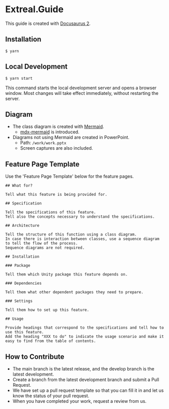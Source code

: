 # Extreal.Guide

This guide is created with [Docusaurus 2](https://docusaurus.io/).


## Installation

```
$ yarn
```

## Local Development

```
$ yarn start
```

This command starts the local development server and opens a browser window.
Most changes will take effect immediately, without restarting the server.

## Diagram

- The class diagram is created with [Mermaid](http://mermaid-js.github.io/mermaid/).
  - [mdx-mermaid](https://github.com/sjwall/mdx-mermaid) is introduced.
- Diagrams not using Mermaid are created in PowerPoint.
  - Path: `/work/work.pptx`
  - Screen captures are also included.

## Feature Page Template

Use the 'Feature Page Template' below for the feature pages.

```
## What for?

Tell what this feature is being provided for.

## Specification

Tell the specifications of this feature.
Tell also the concepts necessary to understand the specifications.

## Architecture

Tell the structure of this function using a class diagram.
In case there is interaction between classes, use a sequence diagram to tell the flow of the process.
Sequence diagrams are not required.

## Installation

### Package

Tell them which Unity package this feature depends on.

### Dependencies

Tell them what other dependent packages they need to prepare.

### Settings

Tell them how to set up this feature.

## Usage

Provide headings that correspond to the specifications and tell how to use this feature.
Add the heading "XXX to do" to indicate the usage scenario and make it easy to find from the table of contents.
```

## How to Contribute

- The main branch is the latest release, and the develop branch is the latest development.
- Create a branch from the latest development branch and submit a Pull Request.
- We have set up a pull request template so that you can fill it in and let us know the status of your pull request.
- When you have completed your work, request a review from us.
